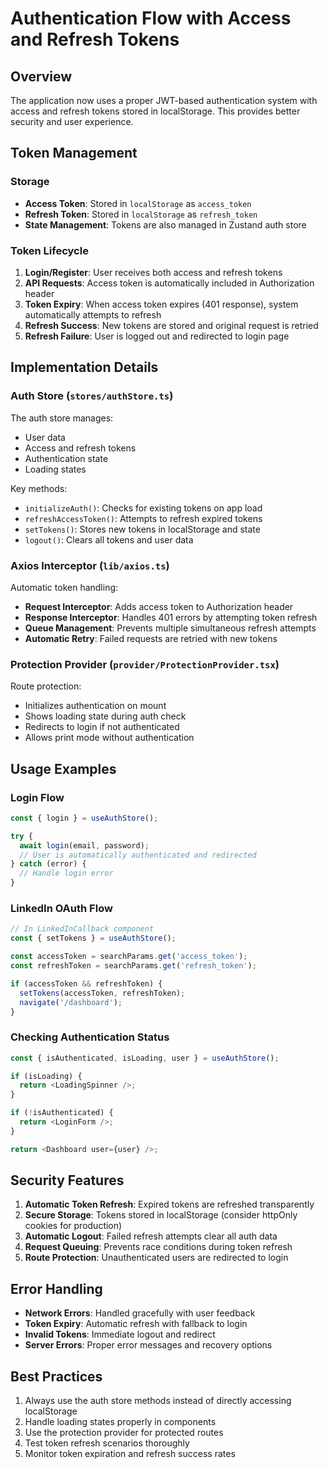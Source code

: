 # Authentication Flow with Access and Refresh Tokens

## Overview

The application now uses a proper JWT-based authentication system with access and refresh tokens stored in localStorage. This provides better security and user experience.

## Token Management

### Storage
- **Access Token**: Stored in `localStorage` as `access_token`
- **Refresh Token**: Stored in `localStorage` as `refresh_token`
- **State Management**: Tokens are also managed in Zustand auth store

### Token Lifecycle

1. **Login/Register**: User receives both access and refresh tokens
2. **API Requests**: Access token is automatically included in Authorization header
3. **Token Expiry**: When access token expires (401 response), system automatically attempts to refresh
4. **Refresh Success**: New tokens are stored and original request is retried
5. **Refresh Failure**: User is logged out and redirected to login page

## Implementation Details

### Auth Store (`stores/authStore.ts`)

The auth store manages:
- User data
- Access and refresh tokens
- Authentication state
- Loading states

Key methods:
- `initializeAuth()`: Checks for existing tokens on app load
- `refreshAccessToken()`: Attempts to refresh expired tokens
- `setTokens()`: Stores new tokens in localStorage and state
- `logout()`: Clears all tokens and user data

### Axios Interceptor (`lib/axios.ts`)

Automatic token handling:
- **Request Interceptor**: Adds access token to Authorization header
- **Response Interceptor**: Handles 401 errors by attempting token refresh
- **Queue Management**: Prevents multiple simultaneous refresh attempts
- **Automatic Retry**: Failed requests are retried with new tokens

### Protection Provider (`provider/ProtectionProvider.tsx`)

Route protection:
- Initializes authentication on mount
- Shows loading state during auth check
- Redirects to login if not authenticated
- Allows print mode without authentication

## Usage Examples

### Login Flow
```typescript
const { login } = useAuthStore();

try {
  await login(email, password);
  // User is automatically authenticated and redirected
} catch (error) {
  // Handle login error
}
```

### LinkedIn OAuth Flow
```typescript
// In LinkedInCallback component
const { setTokens } = useAuthStore();

const accessToken = searchParams.get('access_token');
const refreshToken = searchParams.get('refresh_token');

if (accessToken && refreshToken) {
  setTokens(accessToken, refreshToken);
  navigate('/dashboard');
}
```

### Checking Authentication Status
```typescript
const { isAuthenticated, isLoading, user } = useAuthStore();

if (isLoading) {
  return <LoadingSpinner />;
}

if (!isAuthenticated) {
  return <LoginForm />;
}

return <Dashboard user={user} />;
```

## Security Features

1. **Automatic Token Refresh**: Expired tokens are refreshed transparently
2. **Secure Storage**: Tokens stored in localStorage (consider httpOnly cookies for production)
3. **Automatic Logout**: Failed refresh attempts clear all auth data
4. **Request Queuing**: Prevents race conditions during token refresh
5. **Route Protection**: Unauthenticated users are redirected to login

## Error Handling

- **Network Errors**: Handled gracefully with user feedback
- **Token Expiry**: Automatic refresh with fallback to login
- **Invalid Tokens**: Immediate logout and redirect
- **Server Errors**: Proper error messages and recovery options

## Best Practices

1. Always use the auth store methods instead of directly accessing localStorage
2. Handle loading states properly in components
3. Use the protection provider for protected routes
4. Test token refresh scenarios thoroughly
5. Monitor token expiration and refresh success rates 